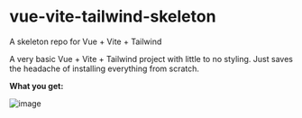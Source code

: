 # vue-vite-tailwind-skeleton
A skeleton repo for Vue + Vite + Tailwind

A very basic Vue + Vite + Tailwind project with little to no styling. Just saves the headache of installing everything from scratch. 

**What you get:**

![image](https://user-images.githubusercontent.com/44430471/216964240-10f0eaf7-a95b-4ab5-b4a0-4660599c58ac.png)
